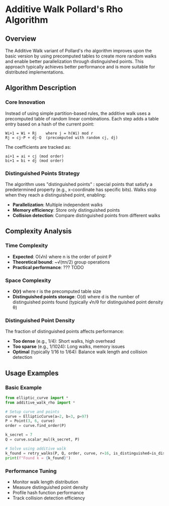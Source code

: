# Additive Walk Pollard's Rho Algorithm

## Overview

The Additive Walk variant of Pollard's rho algorithm improves upon the basic version by using precomputed tables to create more random walks and enable better parallelization through distinguished points. This approach typically achieves better performance and is more suitable for distributed implementations.

## Algorithm Description

### Core Innovation

Instead of using simple partition-based rules, the additive walk uses a precomputed table of random linear combinations. Each step adds a table entry based on a hash of the current point:

```
Wi+1 = Wi + Rj    where j = h(Wi) mod r
Rj = cj·P + dj·Q  (precomputed with random cj, dj)
```

The coefficients are tracked as:
```
ai+1 = ai + cj (mod order)
bi+1 = bi + dj (mod order)
```

### Distinguished Points Strategy

The algorithm uses "distinguished points" : special points that satisfy a predetermined property (e.g., x-coordinate has specific bits). Walks stop when they reach a distinguished point, enabling:
- **Parallelization**: Multiple independent walks
- **Memory efficiency**: Store only distinguished points
- **Collision detection**: Compare distinguished points from different walks


## Complexity Analysis

### Time Complexity
- **Expected**: O(√n) where n is the order of point P
- **Theoretical bound**: ~√(πn/2) group operations 
- **Practical performance**: ??? TODO

### Space Complexity  
- **O(r)** where r is the precomputed table size
- **Distinguished points storage**: O(d) where d is the number of distinguished points found (typically √n/θ for distinguished point density θ)

### Distinguished Point Density
The fraction of distinguished points affects performance:
- **Too dense** (e.g., 1/4): Short walks, high overhead
- **Too sparse** (e.g., 1/1024): Long walks, memory issues  
- **Optimal** (typically 1/16 to 1/64): Balance walk length and collision detection

## Usage Examples

### Basic Example
```python
from elliptic_curve import *
from additive_walk_rho import *

# Setup curve and points
curve = EllipticCurve(a=2, b=3, p=97)
P = Point(3, 6, curve)
order = curve.find_order(P)

k_secret = 7
Q = curve.scalar_mul(k_secret, P)

# Solve using additive walk
k_found = retry_walks(P, Q, order, curve, r=16, is_distinguished=is_distinguished)
print(f"Found k = {k_found}")
```

### Performance Tuning
- Monitor walk length distribution
- Measure distinguished point density
- Profile hash function performance
- Track collision detection efficiency
